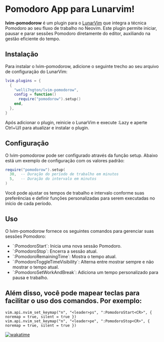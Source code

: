 # Pomodoro App para Lunarvim!

**lvim-pomodorow** é um plugin para o [LunarVim](https://github.com/LunarVim/LunarVim) que integra a técnica Pomodoro ao seu fluxo de trabalho no Neovim. Este plugin permite iniciar, pausar e parar sessões Pomodoro diretamente do editor, auxiliando na gestão eficiente do tempo.

## Instalação

Para instalar o lvim-pomodorow, adicione o seguinte trecho ao seu arquivo de configuração do LunarVim:

```lua
lvim.plugins = {
  {
    "welli7ngton/lvim-pomodorow",
    config = function()
      require("pomodorow").setup()
    end,
  },
}
```
Após adicionar o plugin, reinicie o LunarVim e execute :Lazy e aperte Ctrl+U/I para atualizar e instalar o plugin.

## Configuração

O lvim-pomodorow pode ser configurado através da função setup. Abaixo está um exemplo de configuração com os valores padrão:
```lua
require("pomodorow").setup(
  30,  -- Duração do período de trabalho em minutos
  5,   -- Duração do intervalo em minutos
)
```
Você pode ajustar os tempos de trabalho e intervalo conforme suas preferências e definir funções personalizadas para serem executadas no início de cada período.

## Uso
O lvim-pomodorow fornece os seguintes comandos para gerenciar suas sessões Pomodoro:

- ´:PomodoroStart´: Inicia uma nova sessão Pomodoro.
- ´:PomodoroStop´: Encerra a sessão atual.
- ´:PomodoroRemainingTime´: Mostra o tempo atual.
- ´:PomodoroToggleTimeVisibility´: Alterna entre mostrar sempre e não mostrar o tempo atual.
- ´:PomodoroSetWorkAndBreak´: Adiciona um tempo personalizado para pausa e trabalho.

## Além disso, você pode mapear teclas para facilitar o uso dos comandos. Por exemplo:


```vim
vim.api.nvim_set_keymap("n", "<leader>ps", ":PomodoroStart<CR>", { noremap = true, silent = true })
vim.api.nvim_set_keymap("n", "<leader>pe", ":PomodoroStop<CR>", { noremap = true, silent = true })
```

[![wakatime](https://wakatime.com/badge/user/dcf0e22a-41eb-4c76-9126-337f24d80641/project/ca36ca7b-c213-494d-bf60-2956cc1457c3.svg)](https://wakatime.com/badge/user/dcf0e22a-41eb-4c76-9126-337f24d80641/project/ca36ca7b-c213-494d-bf60-2956cc1457c3)


